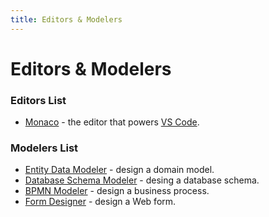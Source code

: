 ```yaml
---
title: Editors & Modelers
---
```


Editors & Modelers
===


### Editors List
- [Monaco](https://microsoft.github.io/monaco-editor/) - the editor that powers [VS Code](https://github.com/Microsoft/vscode).

### Modelers List
- [Entity Data Modeler](ide_modeler_entity_data.html) - design a domain model.
- [Database Schema Modeler](ide_modeler_database_schema.html) - desing a database schema.
- [BPMN Modeler](ide_modeler_bpmn.html) - design a business process.
- [Form Designer](ide_form_designer.html) - design a Web form. 